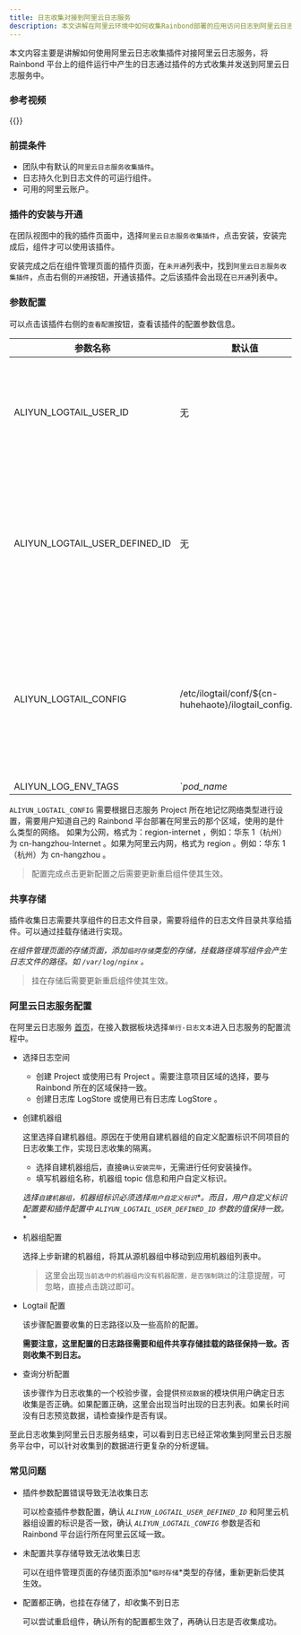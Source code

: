 ```yaml
---
title: 日志收集对接到阿里云日志服务
description: 本文讲解在阿里云环境中如何收集Rainbond部署的应用访问日志到阿里云日志服务
---
```


本文内容主要是讲解如何使用阿里云日志收集插件对接阿里云日志服务，将 Rainbond 平台上的组件运行中产生的日志通过插件的方式收集并发送到阿里云日志服务中。

### 参考视频

{{<bibili-video src="//player.bilibili.com/player.html?aid=883344773&bvid=BV1yK4y1t7cY&cid=195923930&page=1" href="https://www.bilibili.com/video/BV1yK4y1t7cY/" title="Rainbond线上沙龙-组件日志对接到阿里云日志服务">}}

### 前提条件

- 团队中有默认的`阿里云日志服务收集插件`。
- 日志持久化到日志文件的可运行组件。
- 可用的阿里云账户。

### 插件的安装与开通

在团队视图中的我的插件页面中，选择`阿里云日志服务收集插件`，点击安装，安装完成后，组件才可以使用该插件。

安装完成之后在组件管理页面的插件页面，在`未开通`列表中，找到`阿里云日志服务收集插件`，点击右侧的`开通`按钮，开通该插件。之后该插件会出现在`已开通`列表中。

### 参数配置

可以点击该插件右侧的`查看配置`按钮，查看该插件的配置参数信息。

| 参数名称                       | 默认值                                                   | 说明                                                                                                                 |
| ------------------------------ | -------------------------------------------------------- | -------------------------------------------------------------------------------------------------------------------- |
| ALIYUN_LOGTAIL_USER_ID         | 无                                                       | 阿里云用户标识，可参考[配置用户标识](https://help.aliyun.com/document_detail/49007.html)进行配置。                   |
| ALIYUN_LOGTAIL_USER_DEFINED_ID | 无                                                       | 机器组用户自定义标识，可参考[创建用户自定义标识机器组](https://help.aliyun.com/document_detail/28983.html)进行配置。 |
| ALIYUN_LOGTAIL_CONFIG          | /etc/ilogtail/conf/\${cn-huhehaote}/ilogtail_config.json | Logtail 收集服务配置参数，根据日志服务 Project 所在地及网络类型不同而不同。                                          |
| ALIYUN_LOG_ENV_TAGS            | `_pod_name_|_pod_ip_|_namespace_|_node_name_|_node_ip_`  | 收集日志时的标签配置，通过环境变量指定具体的值。                                                                     |

`ALIYUN_LOGTAIL_CONFIG` 需要根据日志服务 Project 所在地记忆网络类型进行设置，需要用户知道自己的 Rainbond 平台部署在阿里云的那个区域，使用的是什么类型的网络。
如果为公网，格式为：region-internet ，例如：华东 1（杭州）为 cn-hangzhou-Internet 。如果为阿里云内网，格式为 region 。例如：华东 1（杭州）为 cn-hangzhou 。

> 配置完成点击更新配置之后需要更新重启组件使其生效。

### 共享存储

插件收集日志需要共享组件的日志文件目录，需要将组件的日志文件目录共享给插件。可以通过挂载存储进行实现。

**在组件管理页面的存储页面，添加*`临时存储`*类型的存储，挂载路径填写组件会产生日志文件的路径。如 `/var/log/nginx` 。**

> 挂在存储后需要更新重启组件使其生效。

### 阿里云日志服务配置

在阿里云日志服务 [首页](https://sls.console.aliyun.com/lognext/profile)，在接入数据板块选择`单行-日志文本`进入日志服务的配置流程中。

- 选择日志空间

  - 创建 Project 或使用已有 Project 。需要注意项目区域的选择，要与 Rainbond 所在的区域保持一致。
  - 创建日志库 LogStore 或使用已有日志库 LogStore 。

- 创建机器组

  这里选择自建机器组。原因在于使用自建机器组的自定义配置标识不同项目的日志收集工作，实现日志收集的隔离。

  - 选择自建机器组后，直接`确认安装完毕`，无需进行任何安装操作。
  - 填写机器组名称，机器组 topic 信息和用户自定义标识。

  **选择`自建机器组`，机器组标识必须选择*`用户自定义标识`*。而且，用户自定义标识配置要和插件配置中 _`ALIYUN_LOGTAIL_USER_DEFINED_ID`_ 参数的值保持一致。**

- 机器组配置

  选择上步新建的机器组，将其从源机器组中移动到应用机器组列表中。

  > 这里会出现`当前选中的机器组内没有机器配置，是否强制跳过`的注意提醒，可忽略，直接点击跳过即可。

- Logtail 配置

  该步骤配置要收集的日志路径以及一些高阶的配置。

  **需要注意，这里配置的日志路径需要和组件共享存储挂载的路径保持一致。否则收集不到日志。**

- 查询分析配置

  该步骤作为日志收集的一个校验步骤，会提供`预览数据`的模块供用户确定日志收集是否正确。如果配置正确，这里会出现当时出现的日志列表。如果长时间没有日志预览数据，请检查操作是否有误。

至此日志收集到阿里云日志服务结束，可以看到日志已经正常收集到阿里云日志服务平台中，可以针对收集到的数据进行更复杂的分析逻辑。

### 常见问题

- 插件参数配置错误导致无法收集日志

  可以检查插件参数配置，确认 _`ALIYUN_LOGTAIL_USER_DEFINED_ID`_ 和阿里云机器组设置的标识是否一致，确认 _`ALIYUN_LOGTAIL_CONFIG`_ 参数是否和 Rainbond 平台运行所在阿里云区域一致。

- 未配置共享存储导致无法收集日志

  可以在组件管理页面的存储页面添加*`临时存储`*类型的存储，重新更新后使其生效。

- 配置都正确，也挂在存储了，却收集不到日志

  可以尝试重启组件，确认所有的配置都生效了，再确认日志是否收集成功。
